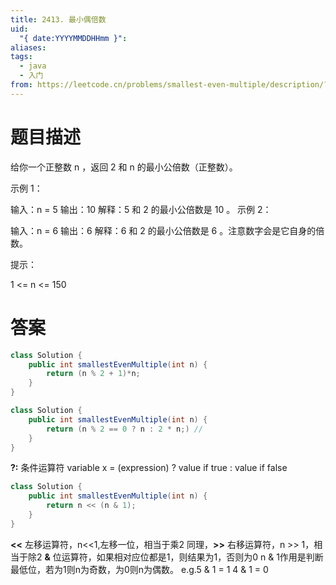 ```yaml
---
title: 2413. 最小偶倍数
uid:
  "{ date:YYYYMMDDHHmm }": 
aliases: 
tags:
  - java
  - 入门
from: https://leetcode.cn/problems/smallest-even-multiple/description/?envType=study-plan-v2&envId=primers-list
---
```

# 题目描述
给你一个正整数 n ，返回 2 和 n 的最小公倍数（正整数）。
 

示例 1：

输入：n = 5
输出：10
解释：5 和 2 的最小公倍数是 10 。
示例 2：

输入：n = 6
输出：6
解释：6 和 2 的最小公倍数是 6 。注意数字会是它自身的倍数。
 

提示：

1 <= n <= 150

# 答案

```java
class Solution {
    public int smallestEvenMultiple(int n) {
        return (n % 2 + 1)*n;
    }
}
```


```java
class Solution {
    public int smallestEvenMultiple(int n) {
        return (n % 2 == 0 ? n : 2 * n;) // 
    }
}
```
**?:**  条件运算符
variable x = (expression) ? value if true : value if false

```java
class Solution {
    public int smallestEvenMultiple(int n) {
        return n << (n & 1); 
    }
}
```
**<<** 左移运算符，n<<1,左移一位，相当于乘2
同理，**>>** 右移运算符，n >> 1，相当于除2
**&** 位运算符，如果相对应位都是1，则结果为1，否则为0
n & 1作用是判断最低位，若为1则n为奇数，为0则n为偶数。
e.g.5 & 1 = 1	4 & 1 = 0